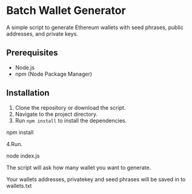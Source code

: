# Batch Wallet Generator

A simple script to generate Ethereum wallets with seed phrases, public addresses, and private keys.

## Prerequisites

- Node.js
- npm (Node Package Manager)

## Installation

1. Clone the repository or download the script.
2. Navigate to the project directory.
3. Run `npm install` to install the dependencies.


npm install


4.Run. 

node index.js

The script will ask how many wallet you want to generate.


Your wallets addresses, privatekey and seed phrases will be saved in to wallets.txt
